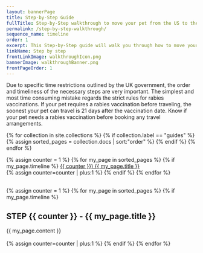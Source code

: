 ```yaml
---
layout: bannerPage
title: Step-by-Step Guide
fullTitle: Step-by-Step walkthrough to move your pet from the US to the UK
permalink: /step-by-step-walkthrough/
sequence_name: timeline
order: 1
excerpt: This Step-by-Step guide will walk you through how to move your pet from the US to the UK without any quarantine
linkName: Step by step
frontLinkImage: walkthroughIcon.png
bannerImage: walkthroughBanner.png
frontPageOrder: 1
---
```


Due to specific time restrictions outlined by the UK government, the order and timeliness of the necessary steps are very important.  The simplest and most time consuming mistake regards the strict rules for rabies vaccinations.  If your pet requires a rabies vaccination before traveling, the soonest your pet can travel is 21 days after the vaccination date.  Know if your pet needs a rabies vaccination before booking any travel arrangements.  


{% for collection in site.collections %}
	{% if collection.label == "guides" %}
		{% assign sorted_pages = collection.docs | sort:"order" %}
	{% endif %}
{% endfor %}

<div class="sequence-link-container">
{% assign counter = 1 %}
{% for my_page in sorted_pages %}
	{% if my_page.timeline %}
		<a class="page-link" href="#{{ my_page.url | split:'/' }}">{{ counter }}) {{ my_page.title }}</a><br>
	{% assign counter=counter | plus:1 %}
	{% endif %}
{% endfor %}
</div>

<br>

<div class="sequence-content">

{% assign counter = 1 %}
{% for my_page in sorted_pages %}
	{% if my_page.timeline %}
	<a class="sequence-link" name="{{ my_page.url | split: '/' }}"></a>
	<h2>STEP {{ counter }} - {{ my_page.title }}</h2>
	{{ my_page.content }}<br><br>
	{% assign counter=counter | plus:1 %}
	{% endif %}
{% endfor %}
</div>